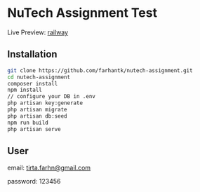 # NuTech Assignment Test

Live Preview: [railway]

## Installation

```sh
git clone https://github.com/farhantk/nutech-assignment.git
cd nutech-assignment
composer install
npm install
// configure your DB in .env
php artisan key:generate
php artisan migrate
php artisan db:seed
npm run build
php artisan serve
```

## User
email: tirta.farhn@gmail.com

password: 123456




[railway]: <https://github.com/farhantk/NoLimit-BE-Intern-2/blob/master/doc>
